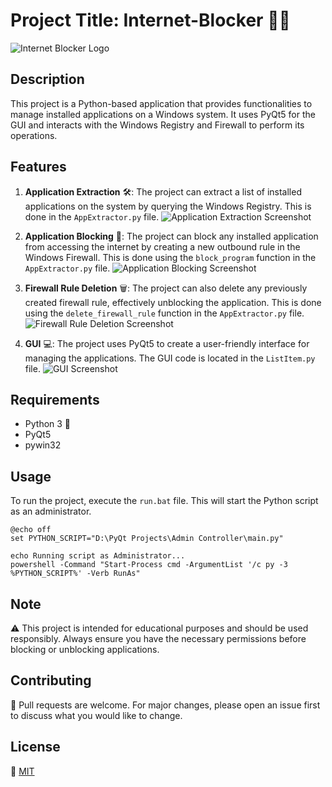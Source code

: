 # Project Title: Internet-Blocker 🚫🌐

![Internet Blocker Logo](path/to/your/logo.png)

## Description
This project is a Python-based application that provides functionalities to manage installed applications on a Windows system. It uses PyQt5 for the GUI and interacts with the Windows Registry and Firewall to perform its operations.

## Features
1. **Application Extraction** 🛠️: The project can extract a list of installed applications on the system by querying the Windows Registry. This is done in the `AppExtractor.py` file.
   ![Application Extraction Screenshot](path/to/extraction-screenshot.png)

2. **Application Blocking** 🚫: The project can block any installed application from accessing the internet by creating a new outbound rule in the Windows Firewall. This is done using the `block_program` function in the `AppExtractor.py` file.
   ![Application Blocking Screenshot](path/to/blocking-screenshot.png)

3. **Firewall Rule Deletion** 🗑️: The project can also delete any previously created firewall rule, effectively unblocking the application. This is done using the `delete_firewall_rule` function in the `AppExtractor.py` file.
   ![Firewall Rule Deletion Screenshot](path/to/deletion-screenshot.png)

4. **GUI** 💻: The project uses PyQt5 to create a user-friendly interface for managing the applications. The GUI code is located in the `ListItem.py` file.
   ![GUI Screenshot](path/to/gui-screenshot.png)

## Requirements
- Python 3 🐍
- PyQt5
- pywin32

## Usage
To run the project, execute the `run.bat` file. This will start the Python script as an administrator.

```batchfile
@echo off
set PYTHON_SCRIPT="D:\PyQt Projects\Admin Controller\main.py"

echo Running script as Administrator...
powershell -Command "Start-Process cmd -ArgumentList '/c py -3 %PYTHON_SCRIPT%' -Verb RunAs"
```

## Note
⚠️ This project is intended for educational purposes and should be used responsibly. Always ensure you have the necessary permissions before blocking or unblocking applications.

## Contributing
🤝 Pull requests are welcome. For major changes, please open an issue first to discuss what you would like to change.

## License
📝 [MIT](https://choosealicense.com/licenses/mit/)
